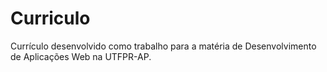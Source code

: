 # Curriculo

Currículo desenvolvido como trabalho para a matéria de Desenvolvimento de Aplicações Web na UTFPR-AP.
